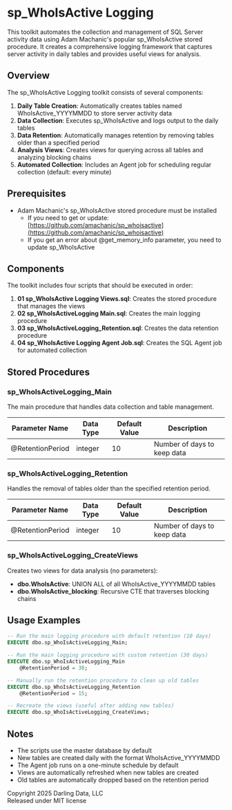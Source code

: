 # sp_WhoIsActive Logging

This toolkit automates the collection and management of SQL Server activity data using Adam Machanic's popular sp_WhoIsActive stored procedure. It creates a comprehensive logging framework that captures server activity in daily tables and provides useful views for analysis.

## Overview

The sp_WhoIsActive Logging toolkit consists of several components:

1. **Daily Table Creation**: Automatically creates tables named WhoIsActive_YYYYMMDD to store server activity data
2. **Data Collection**: Executes sp_WhoIsActive and logs output to the daily tables
3. **Data Retention**: Automatically manages retention by removing tables older than a specified period
4. **Analysis Views**: Creates views for querying across all tables and analyzing blocking chains
5. **Automated Collection**: Includes an Agent job for scheduling regular collection (default: every minute)

## Prerequisites

- Adam Machanic's sp_WhoIsActive stored procedure must be installed
  - If you need to get or update: [https://github.com/amachanic/sp_whoisactive](https://github.com/amachanic/sp_whoisactive)
  - If you get an error about @get_memory_info parameter, you need to update sp_WhoIsActive

## Components

The toolkit includes four scripts that should be executed in order:

1. **01 sp_WhoIsActive Logging Views.sql**: Creates the stored procedure that manages the views
2. **02 sp_WhoIsActiveLogging Main.sql**: Creates the main logging procedure
3. **03 sp_WhoIsActiveLogging_Retention.sql**: Creates the data retention procedure
4. **04 sp_WhoIsActive Logging Agent Job.sql**: Creates the SQL Agent job for automated collection

## Stored Procedures

### sp_WhoIsActiveLogging_Main

The main procedure that handles data collection and table management.

| Parameter Name | Data Type | Default Value | Description |
|----------------|-----------|---------------|-------------|
| @RetentionPeriod | integer | 10 | Number of days to keep data |

### sp_WhoIsActiveLogging_Retention

Handles the removal of tables older than the specified retention period.

| Parameter Name | Data Type | Default Value | Description |
|----------------|-----------|---------------|-------------|
| @RetentionPeriod | integer | 10 | Number of days to keep data |

### sp_WhoIsActiveLogging_CreateViews

Creates two views for data analysis (no parameters):
- **dbo.WhoIsActive**: UNION ALL of all WhoIsActive_YYYYMMDD tables
- **dbo.WhoIsActive_blocking**: Recursive CTE that traverses blocking chains

## Usage Examples

```sql
-- Run the main logging procedure with default retention (10 days)
EXECUTE dbo.sp_WhoIsActiveLogging_Main;

-- Run the main logging procedure with custom retention (30 days)
EXECUTE dbo.sp_WhoIsActiveLogging_Main
    @RetentionPeriod = 30;

-- Manually run the retention procedure to clean up old tables
EXECUTE dbo.sp_WhoIsActiveLogging_Retention
    @RetentionPeriod = 15;

-- Recreate the views (useful after adding new tables)
EXECUTE dbo.sp_WhoIsActiveLogging_CreateViews;
```

## Notes

- The scripts use the master database by default
- New tables are created daily with the format WhoIsActive_YYYYMMDD
- The Agent job runs on a one-minute schedule by default
- Views are automatically refreshed when new tables are created
- Old tables are automatically dropped based on the retention period

Copyright 2025 Darling Data, LLC  
Released under MIT license